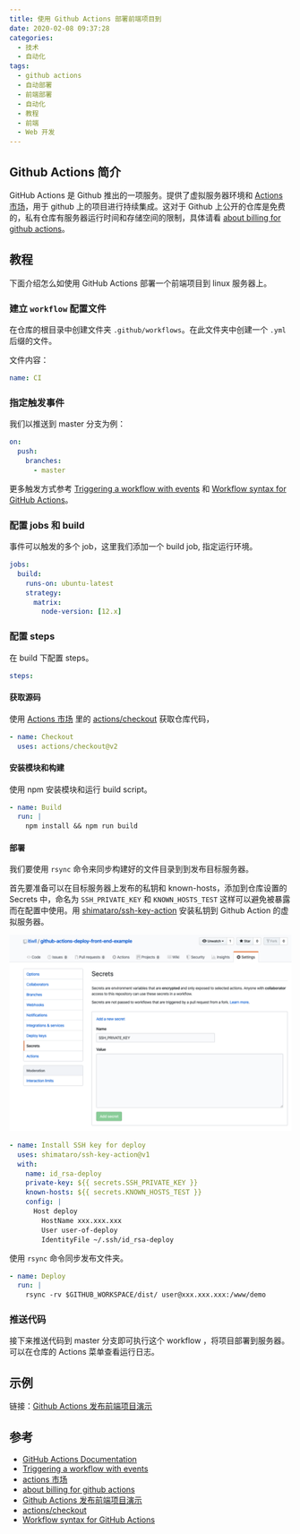 ```yaml
---
title: 使用 Github Actions 部署前端项目到
date: 2020-02-08 09:37:28
categories:
  - 技术
  - 自动化
tags:
  - github actions
  - 自动部署
  - 前端部署
  - 自动化
  - 教程
  - 前端
  - Web 开发
---
```


## Github Actions 简介

GitHub Actions 是 Github 推出的一项服务。提供了虚拟服务器环境和 [Actions 市场]，用于 github 上的项目进行持续集成。这对于 Github 上公开的仓库是免费的，私有仓库有服务器运行时间和存储空间的限制，具体请看 [about billing for github actions]。

## 教程

下面介绍怎么如使用 GitHub Actions 部署一个前端项目到 linux 服务器上。

<!-- more -->

### 建立 `workflow` 配置文件

在仓库的根目录中创建文件夹 `.github/workflows`。在此文件夹中创建一个 `.yml` 后缀的文件。

文件内容：

```yml
name: CI
```

### 指定触发事件

我们以推送到 master 分支为例：

```yml
on:
  push:
    branches:
      - master
```

更多触发方式参考 [Triggering a workflow with events] 和 [Workflow syntax for GitHub Actions]。

### 配置 jobs 和 build

事件可以触发的多个 job，这里我们添加一个 build job, 指定运行环境。

```yml
jobs:
  build:
    runs-on: ubuntu-latest
    strategy:
      matrix:
        node-version: [12.x]
```

### 配置 steps

在 build 下配置 steps。

```yml
steps:
```

#### 获取源码

使用 [Actions 市场] 里的 [actions/checkout] 获取仓库代码，

```yml
- name: Checkout
  uses: actions/checkout@v2
```

#### 安装模块和构建

使用 npm 安装模块和运行 build script。

```yml
- name: Build
  run: |
    npm install && npm run build
```

#### 部署

我们要使用 `rsync` 命令来同步构建好的文件目录到到发布目标服务器。

首先要准备可以在目标服务器上发布的私钥和 known-hosts，添加到仓库设置的 Secrets 中，命名为 `SSH_PRIVATE_KEY` 和 `KNOWN_HOSTS_TEST` 这样可以避免被暴露而在配置中使用。用 [shimataro/ssh-key-action] 安装私钥到 Github Action 的虚拟服务器。

![添加服务器发布私钥](/asset/add-secret.png)

```yml
- name: Install SSH key for deploy
  uses: shimataro/ssh-key-action@v1
  with:
    name: id_rsa-deploy
    private-key: ${{ secrets.SSH_PRIVATE_KEY }}
    known-hosts: ${{ secrets.KNOWN_HOSTS_TEST }}
    config: |
      Host deploy
        HostName xxx.xxx.xxx
        User user-of-deploy
        IdentityFile ~/.ssh/id_rsa-deploy
```

使用 `rsync` 命令同步发布文件夹。

```yml
- name: Deploy
  run: |
    rsync -rv $GITHUB_WORKSPACE/dist/ user@xxx.xxx.xxx:/www/demo
```

### 推送代码

接下来推送代码到 master 分支即可执行这个 workflow ，将项目部署到服务器。可以在仓库的 Actions 菜单查看运行日志。

## 示例

链接：[Github Actions 发布前端项目演示]

## 参考

- [GitHub Actions Documentation]
- [Triggering a workflow with events]
- [actions 市场]
- [about billing for github actions]
- [Github Actions 发布前端项目演示]
- [actions/checkout]
- [Workflow syntax for GitHub Actions]

[actions 市场]: https://github.com/marketplace?type=actions
[github actions documentation]: https://help.github.com/cn/actions/automating-your-workflow-with-github-actions
[triggering a workflow with events]: https://help.github.com/en/actions/configuring-and-managing-workflows/configuring-a-workflow#triggering-a-workflow-with-events
[about billing for github actions]: https://help.github.com/en/github/setting-up-and-managing-billing-and-payments-on-github/about-billing-for-github-actions#about-billing-for-github-actions
[github actions 发布前端项目演示]: https://github.com/itiwll/github-actions-deploy-front-end-example
[workflow syntax for github actions]: https://help.github.com/en/actions/reference/workflow-syntax-for-github-actions
[actions/checkout]: https://github.com/actions/checkout
[shimataro/ssh-key-action]: https://github.com/shimataro/ssh-key-action
